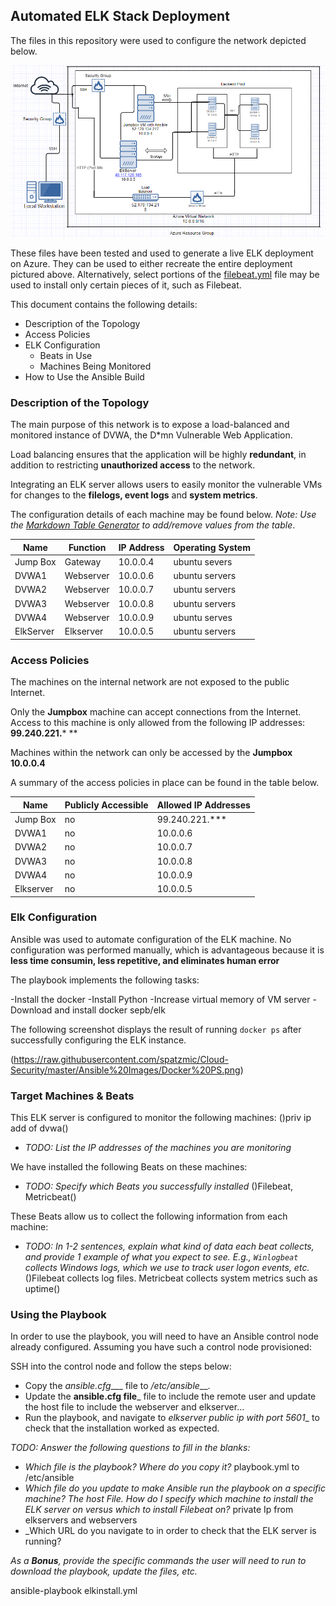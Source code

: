 ## Automated ELK Stack Deployment

The files in this repository were used to configure the network depicted below.

![Network Diagram](Diagrams/NetworkDiagram.png)

These files have been tested and used to generate a live ELK deployment on Azure. They can be used to either recreate the entire deployment pictured above. Alternatively, select portions of the [filebeat.yml](https://github.com/spatzmic/Cloud-Security/blob/master/filebeat.yml) file may be used to install only certain pieces of it, such as Filebeat.

This document contains the following details:
- Description of the Topology
- Access Policies
- ELK Configuration
  - Beats in Use
  - Machines Being Monitored
- How to Use the Ansible Build


### Description of the Topology

The main purpose of this network is to expose a load-balanced and monitored instance of DVWA, the D*mn Vulnerable Web Application.

Load balancing ensures that the application will be highly **redundant**, in addition to restricting **unauthorized access** to the network.

Integrating an ELK server allows users to easily monitor the vulnerable VMs for changes to the **filelogs, event logs** and **system metrics**.

The configuration details of each machine may be found below.
_Note: Use the [Markdown Table Generator](http://www.tablesgenerator.com/markdown_tables) to add/remove values from the table_.

| Name     | Function  | IP Address | Operating System |
|----------|-----------|------------|------------------|
| Jump Box | Gateway   | 10.0.0.4   | ubuntu severs    |
| DVWA1    | Webserver | 10.0.0.6   | ubuntu servers   |
| DVWA2    | Webserver | 10.0.0.7   | ubuntu servers   |
| DVWA3    | Webserver | 10.0.0.8   | ubuntu servers   |
| DVWA4    | Webserver | 10.0.0.9   | ubuntu serves    |
| ElkServer| Elkserver | 10.0.0.5   | ubuntu servers   |

### Access Policies

The machines on the internal network are not exposed to the public Internet. 

Only the **Jumpbox** machine can accept connections from the Internet.  Access to this machine is only allowed from the following IP addresses: **99.240.221.*** ** 

Machines within the network can only be accessed by the **Jumpbox 10.0.0.4**

A summary of the access policies in place can be found in the table below.

| Name     | Publicly Accessible | Allowed IP Addresses |
|-----------|---------------------|---------------------|
| Jump Box  |    no               | 99.240.221.***      |
|  DVWA1    |    no               | 10.0.0.6            |
|  DVWA2    |    no               | 10.0.0.7            |
|  DVWA3    |    no               | 10.0.0.8            |
|  DVWA4    |    no               | 10.0.0.9            |
| Elkserver |    no               | 10.0.0.5            |

### Elk Configuration

Ansible was used to automate configuration of the ELK machine. No configuration was performed manually, which is advantageous because it is **less time consumin, less repetitive, and eliminates human error**

The playbook implements the following tasks:

-Install the docker
-Install Python 
-Increase virtual memory of VM server
-Download and install docker sepb/elk


The following screenshot displays the result of running `docker ps` after successfully configuring the ELK instance.

(https://raw.githubusercontent.com/spatzmic/Cloud-Security/master/Ansible%20Images/Docker%20PS.png)

### Target Machines & Beats
This ELK server is configured to monitor the following machines: ()priv ip add of dvwa()
- _TODO: List the IP addresses of the machines you are monitoring_

We have installed the following Beats on these machines:
- _TODO: Specify which Beats you successfully installed_ ()Filebeat, Metricbeat()

These Beats allow us to collect the following information from each machine:
- _TODO: In 1-2 sentences, explain what kind of data each beat collects, and provide 1 example of what you expect to see. E.g., `Winlogbeat` collects Windows logs, which we use to track user logon events, etc._ ()Filebeat collects log files.  Metricbeat collects system metrics such as uptime()

### Using the Playbook
In order to use the playbook, you will need to have an Ansible control node already configured. Assuming you have such a control node provisioned: 

SSH into the control node and follow the steps below:
- Copy the _ansible.cfg____ file to _/etc/ansible___.
- Update the __ansible.cfg file___ file to include the remote user and update the host file to include the webserver and elkserver...
- Run the playbook, and navigate to _elkserver public ip with port 5601__ to check that the installation worked as expected.

_TODO: Answer the following questions to fill in the blanks:_
- _Which file is the playbook? Where do you copy it?_ playbook.yml to /etc/ansible
- _Which file do you update to make Ansible run the playbook on a specific machine?  The host File. How do I specify which machine to install the ELK server on versus which to install Filebeat on?_ private Ip from elkservers and webservers
- _Which URL do you navigate to in order to check that the ELK server is running?

_As a **Bonus**, provide the specific commands the user will need to run to download the playbook, update the files, etc._

ansible-playbook elkinstall.yml
